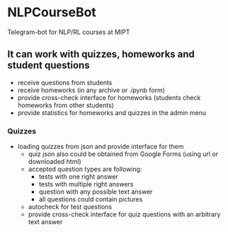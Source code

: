 # NLPCourseBot
Telegram-bot for NLP/RL courses at MIPT

## It can work with quizzes, homeworks and student questions

* receive questions from students
* receive homeworks (in any archive or .ipynb form)
* provide cross-check interface for homeworks (students check homeworks from other students)
* provide statistics for homeworks and quizzes in the admin menu

### Quizzes
* loading quizzes from json and provide interface for them
    * quiz json also could be obtained from Google Forms (using url or downloaded html) 
    * accepted question types are following:
        * tests with one right answer
        * tests with multiple right answers
        * question with any possible text answer
        * all questions could contain pictures
    * autocheck for test questions
    * provide cross-check interface for quiz questions with an arbitrary text answer
